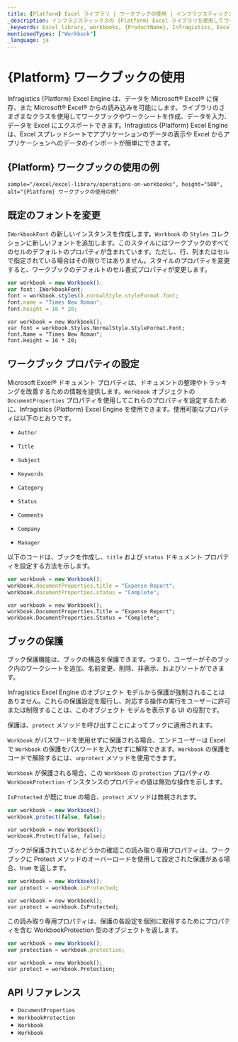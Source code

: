 ```yaml
---
title: {Platform} Excel ライブラリ | ワークブックの使用 | インフラジスティックス
_description: インフラジスティックスの {Platform} Excel ライブラリを使用してワークブックおよびワークシートを作成し、データを入力して日付を Microsoft®Excel にエクスポートします。詳細については、{ProductName} Excel のチュートリアルを参照してください。
_keywords: Excel library, workbooks, {ProductName}, Infragistics, Excel ライブラリ, ワークブック, インフラジスティックス
mentionedTypes: ["Workbook"]
_language: ja
---
```

# {Platform} ワークブックの使用

Infragistics {Platform} Excel Engine は、データを Microsoft® Excel® に保存、また Microsoft® Excel® からの読み込みを可能にします。ライブラリのさまざまなクラスを使用してワークブックやワークシートを作成、データを入力、データを Excel にエクスポートできます。Infragistics {Platform} Excel Engine は、Excel スプレッドシートでアプリケーションのデータの表示や Excel からアプリケーションへのデータのインポートが簡単にできます。

## {Platform} ワークブックの使用の例


`sample="/excel/excel-library/operations-on-workbooks", height="500", alt="{Platform} ワークブックの使用の例"`



<div class="divider--half"></div>

## 既定のフォントを変更

`IWorkbookFont` の新しいインスタンスを作成します。`Workbook` の `Styles` コレクションに新しいフォントを追加します。このスタイルにはワークブックのすべてのセルのデフォルトのプロパティが含まれています。ただし、行、列またはセルで指定されている場合はその限りではありません。スタイルのプロパティを変更すると、ワークブックのデフォルトのセル書式プロパティが変更します。

```ts
var workbook = new Workbook();
var font: IWorkbookFont;
font = workbook.styles().normalStyle.styleFormat.font;
font.name = "Times New Roman";
font.height = 16 * 20;
```

```razor
var workbook = new Workbook();
var font = workbook.Styles.NormalStyle.StyleFormat.Font;
font.Name = "Times New Roman";
font.Height = 16 * 20;
```

## ワークブック プロパティの設定

Microsoft Excel® ドキュメント プロパティは、ドキュメントの整理やトラッキングを改善するための情報を提供します。`Workbook` オブジェクトの `DocumentProperties` プロパティを使用してこれらのプロパティを設定するために、Infragistics {Platform} Excel Engine を使用できます。使用可能なプロパティは以下のとおりです。

- `Author`

- `Title`

- `Subject`

- `Keywords`

- `Category`

- `Status`

- `Comments`

- `Company`

- `Manager`

以下のコードは、ブックを作成し、`title` および `status` ドキュメント プロパティを設定する方法を示します。

```ts
var workbook = new Workbook();
workbook.documentProperties.title = "Expense Report";
workbook.documentProperties.status = "Complete";
```

```razor
var workbook = new Workbook();
workbook.DocumentProperties.Title = "Expense Report";
workbook.DocumentProperties.Status = "Complete";
```

## ブックの保護

ブック保護機能は、ブックの構造を保護できます。つまり、ユーザーがそのブック内のワークシートを追加、名前変更、削除、非表示、およびソートができます。

Infragistics Excel Engine のオブジェクト モデルから保護が強制されることはありません。これらの保護設定を履行し、対応する操作の実行をユーザーに許可または制限することは、このオブジェクト モデルを表示する UI の役割です。

保護は、`protect` メソッドを呼び出すことによってブックに適用されます。

`Workbook` がパスワードを使用せずに保護される場合、エンドユーザーは Excel で `Workbook` の保護をパスワードを入力せずに解除できます。`Workbook` の保護をコードで解除するには、`unprotect` メソッドを使用できます。

`Workbook` が保護される場合、この `Workbook` の `protection` プロパティの `WorkbookProtection` インスタンスのプロパティの値は無効な操作を示します。

`IsProtected` が既に true の場合、`protect` メソッドは無視されます。

```ts
var workbook = new Workbook();
workbook.protect(false, false);
```

```razor
var workbook = new Workbook();
workbook.Protect(false, false);
```

ブックが保護されているかどうかの確認この読み取り専用プロパティは、ワークブックに Protect メソッドのオーバーロードを使用して設定された保護がある場合、true を返します。

```ts
var workbook = new Workbook();
var protect = workbook.isProtected;
```

```razor
var workbook = new Workbook();
var protect = workbook.IsProtected;
```

この読み取り専用プロパティは、保護の各設定を個別に取得するためにプロパティを含む WorkbookProtection 型のオブジェクトを返します。

```ts
var workbook = new Workbook();
var protection = workbook.protection;
```

```razor
var workbook = new Workbook();
var protect = workbook.Protection;
```

## API リファレンス

 - `DocumentProperties`
 - `WorkbookProtection`
 - `Workbook`
 - `Workbook`